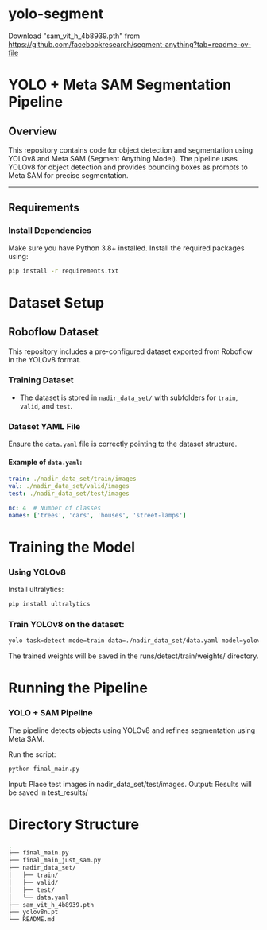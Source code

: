 # yolo-segment

Download "sam_vit_h_4b8939.pth" from https://github.com/facebookresearch/segment-anything?tab=readme-ov-file


# YOLO + Meta SAM Segmentation Pipeline

## Overview
This repository contains code for object detection and segmentation using YOLOv8 and Meta SAM (Segment Anything Model). The pipeline uses YOLOv8 for object detection and provides bounding boxes as prompts to Meta SAM for precise segmentation.

---

## Requirements

### Install Dependencies
Make sure you have Python 3.8+ installed. Install the required packages using:
```bash
pip install -r requirements.txt
```

# Dataset Setup

## Roboflow Dataset
This repository includes a pre-configured dataset exported from Roboflow in the YOLOv8 format.

### Training Dataset
- The dataset is stored in `nadir_data_set/` with subfolders for `train`, `valid`, and `test`.

### Dataset YAML File
Ensure the `data.yaml` file is correctly pointing to the dataset structure.

#### Example of `data.yaml`:
```yaml
train: ./nadir_data_set/train/images
val: ./nadir_data_set/valid/images
test: ./nadir_data_set/test/images

nc: 4  # Number of classes
names: ['trees', 'cars', 'houses', 'street-lamps']
```

# Training the Model
### Using YOLOv8
Install ultralytics:
```bash
pip install ultralytics
```


### Train YOLOv8 on the dataset:
```bash
yolo task=detect mode=train data=./nadir_data_set/data.yaml model=yolov8n.pt epochs=50 imgsz=640
```
The trained weights will be saved in the runs/detect/train/weights/ directory.

# Running the Pipeline
### YOLO + SAM Pipeline
The pipeline detects objects using YOLOv8 and refines segmentation using Meta SAM.

Run the script:

```bash
python final_main.py
```
Input: Place test images in nadir_data_set/test/images.
Output: Results will be saved in test_results/


# Directory Structure
```bash
.
├── final_main.py
├── final_main_just_sam.py
├── nadir_data_set/
│   ├── train/
│   ├── valid/
│   ├── test/
│   └── data.yaml
├── sam_vit_h_4b8939.pth
├── yolov8n.pt
└── README.md
```

